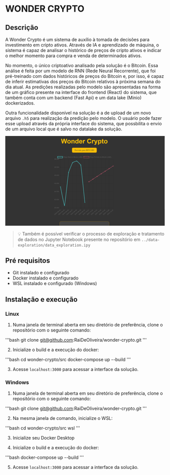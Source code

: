 # WONDER CRYPTO

## Descrição

A Wonder Crypto é um sistema de auxílio à tomada de decisões para investimento em cripto ativos. Através de IA e aprendizado de máquina, o sistema é capaz de analisar o histórico de preços de cripto ativos e indicar o melhor momento para compra e venda de determinados ativos.

No momento, o único criptoativo analisado pela solução é o Bitcoin. Essa análise é feita por um modelo de RNN (Rede Neural Recorrente), que foi pré-treinado com dados históricos de preços do Bitcoin e, por isso, é capaz de inferir estimativas dos preços do Bitcoin relativos à próxima semana do dia atual. As predições realizadas pelo modelo são apresentadas na forma de um gráfico presente na interface do frontend (React) do sistema, que também conta com um backend (Fast Api) e um data lake (Minio) dockerizados.

Outra funcionalidade disponível na solução é a de upload de um novo arquivo ``.h5`` para realização da predição pelo modelo. O usuário pode fazer esse upload através da própria interface do sistema, que possbilita o envio de um arquivo local que é salvo no datalake da solução.

![Preview frontend](./assets/frontend.png)

> :bulb: Também é possível verificar o processo de exploração e tratamento de dados no Jupyter Notebook presente no repositório em `../data-exploration/data_exploration.ipy`

## Pré requisitos

- Git instalado e configurado
- Docker instalado e configurado
- WSL instalado e configurado (Windows)

## Instalação e execução

### Linux

1. Numa janela de terminal aberta em seu diretório de preferência, clone o repositório com o seguinte comando:

'''bash
git clone git@github.com:RaiDeOliveira/wonder-crypto.git
'''

2. Inicialize o build e a execução do docker:

'''bash
cd wonder-crypto/src
docker-compose up --build
'''

3. Acesse `localhost:3000` para acessar a interface da solução.


### Windows

1. Numa janela de terminal aberta em seu diretório de preferência, clone o repositório com o seguinte comando:

'''bash
git clone git@github.com:RaiDeOliveira/wonder-crypto.git
'''

2. Na mesma janela de comando, inicialize o WSL:

'''bash
cd wonder-crypto/src
wsl
'''

3. Inicialize seu Docker Desktop

4. Inicialize o build e a execução do docker:

'''bash
docker-compose up --build
'''

5. Acesse `localhost:3000` para acessar a interface da solução.